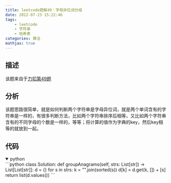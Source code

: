 ```yaml
---
title: leetcode题解49：字母异位词分组
date: 2022-07-23 15:22:46
tags:
    - leetcode
    - 字符串
    - 哈希表
categories: 算法
mathjax: true
---
```


## 描述

该题来自于[力扣第49题](https://leetcode.cn/problems/group-anagrams/)
<!--more-->

## 分析

该题思路很简单，就是如何判断两个字符串是字母异位词，就是两个单词含有的字符串是一样的，有很多判断方法，比如两个字符串排序后相等，又比如两个字符串含有的不同字母的个数是一样的，等等；将计算的值作为字典的key，然后key相等的就放到一起。


## 代码
<details open>
<summary>python</summary>
```python
class Solution:
    def groupAnagrams(self, strs: List[str]) -> List[List[str]]:
        d = {}
        for s in strs:
            k = "".join(sorted(s))
            d[k] = d.get(k, []) + [s]
        return list(d.values())
```